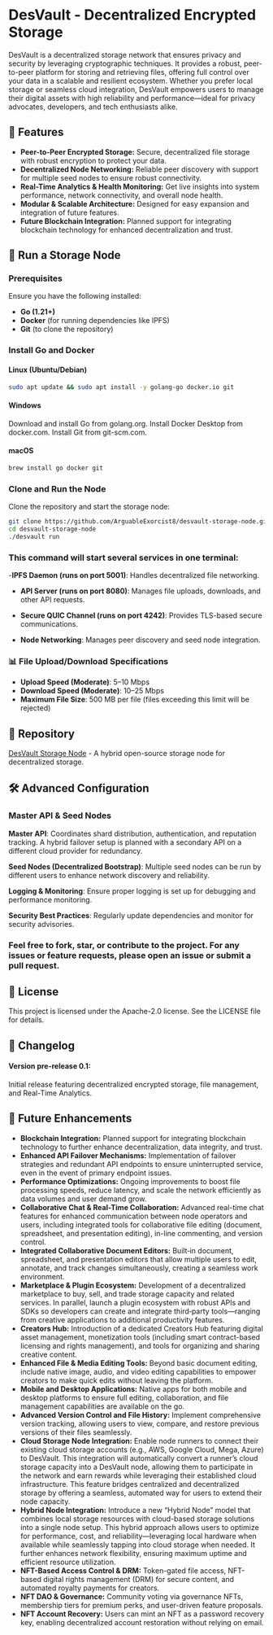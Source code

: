 # DesVault - Decentralized Encrypted Storage

DesVault is a decentralized storage network that ensures privacy and security by leveraging  cryptographic techniques. It provides a robust, peer-to-peer platform for storing and retrieving files, offering full control over your data in a scalable and resilient ecosystem. Whether you prefer local storage or seamless cloud integration, DesVault empowers users to manage their digital assets with high reliability and performance—ideal for privacy advocates, developers, and tech enthusiasts alike.


## 🌟 Features
- **Peer-to-Peer Encrypted Storage:** Secure, decentralized file storage with robust encryption to protect your data.
- **Decentralized Node Networking:** Reliable peer discovery with support for multiple seed nodes to ensure robust connectivity.
- **Real-Time Analytics & Health Monitoring:** Get live insights into system performance, network connectivity, and overall node health.
- **Modular & Scalable Architecture:** Designed for easy expansion and integration of future features.
- **Future Blockchain Integration:** Planned support for integrating blockchain technology for enhanced decentralization and trust.

## 🚀 Run a Storage Node

### Prerequisites
Ensure you have the following installed:
- **Go (1.21+)**
- **Docker** (for running dependencies like IPFS)
- **Git** (to clone the repository)

### Install Go and Docker

#### Linux (Ubuntu/Debian)
```bash
sudo apt update && sudo apt install -y golang-go docker.io git
```

#### Windows

Download and install Go from golang.org.
Install Docker Desktop from docker.com.
Install Git from git-scm.com.

#### macOS
```bash
brew install go docker git
```

### Clone and Run the Node

Clone the repository and start the storage node:
```bash
git clone https://github.com/ArguableExorcist8/desvault-storage-node.git
cd desvault-storage-node
./desvault run
```

### This command will start several services in one terminal:

-**IPFS Daemon (runs on port 5001)**: Handles decentralized file networking.

- **API Server (runs on port 8080)**: Manages file uploads, downloads, and other API requests.

- **Secure QUIC Channel (runs on port 4242)**: Provides TLS-based secure communications.

- **Node Networking**: Manages peer discovery and seed node integration.

### 📊 File Upload/Download Specifications

- **Upload Speed (Moderate)**: 5–10 Mbps
- **Download Speed (Moderate)**: 10–25 Mbps
- **Maximum File Size**: 500 MB per file (files exceeding this limit will be rejected)

## 🔗 Repository  
[DesVault Storage Node](https://github.com/ArguableExorcist8/desvault-storage-node) - A hybrid open-source storage node for decentralized storage.

## 🛠 Advanced Configuration
### Master API & Seed Nodes
**Master API**:
Coordinates shard distribution, authentication, and reputation tracking. A hybrid failover setup is planned with a secondary API on a different cloud provider for redundancy.

**Seed Nodes (Decentralized Bootstrap)**:
Multiple seed nodes can be run by different users to enhance network discovery and reliability.

**Logging & Monitoring**: 
Ensure proper logging is set up for debugging and performance monitoring.

**Security Best Practices**: 
Regularly update dependencies and monitor for security advisories.

### Feel free to fork, star, or contribute to the project. For any issues or feature requests, please open an issue or submit a pull request.

## 📝 License
This project is licensed under the Apache-2.0 license. See the LICENSE file for details.

## 📄 Changelog
#### Version pre-release 0.1:
Initial release featuring decentralized encrypted storage, file management, and Real-Time Analytics.

## 🔮 Future Enhancements

- **Blockchain Integration:**
Planned support for integrating blockchain technology to further enhance decentralization, data integrity, and trust.
- **Enhanced API Failover Mechanisms:**
Implementation of  failover strategies and redundant API endpoints to ensure uninterrupted service, even in the event of primary endpoint issues.
- **Performance Optimizations:**
Ongoing improvements to boost file processing speeds, reduce latency, and scale the network efficiently as data volumes and user demand grow.
- **Collaborative Chat & Real-Time Collaboration:**
Advanced real-time chat features for enhanced communication between node operators and users, including integrated tools for collaborative file editing (document, spreadsheet, and presentation editing), in-line commenting, and version control.
- **Integrated Collaborative Document Editors:**
Built‑in document, spreadsheet, and presentation editors that allow multiple users to edit, annotate, and track changes simultaneously, creating a seamless work environment.
- **Marketplace & Plugin Ecosystem:**
Development of a decentralized marketplace to buy, sell, and trade storage capacity and related services. In parallel, launch a plugin ecosystem with robust APIs and SDKs so developers can create and integrate third‑party tools—ranging from creative applications to additional productivity features.
- **Creators Hub:**
Introduction of a dedicated Creators Hub featuring digital asset management, monetization tools (including smart contract-based licensing and rights management), and tools for organizing and sharing creative content.
- **Enhanced File & Media Editing Tools:**
Beyond basic document editing, include native image, audio, and video editing capabilities to empower creators to make quick edits without leaving the platform.
- **Mobile and Desktop Applications:**
Native apps for both mobile and desktop platforms to ensure full editing, collaboration, and file management capabilities are available on the go.
- **Advanced Version Control and File History:**
Implement comprehensive version tracking, allowing users to view, compare, and restore previous versions of their files seamlessly.
- **Cloud Storage Node Integration:**
Enable node runners to connect their existing cloud storage accounts (e.g., AWS, Google Cloud, Mega, Azure) to DesVault. This integration will automatically convert a runner’s cloud storage capacity into a DesVault node, allowing them to participate in the network and earn rewards while leveraging their established cloud infrastructure. This feature bridges centralized and decentralized storage by offering a seamless, automated way for users to extend their node capacity.
- **Hybrid Node Integration:**
Introduce a new “Hybrid Node” model that combines local storage resources with cloud-based storage solutions into a single node setup. This hybrid approach allows users to optimize for performance, cost, and reliability—leveraging local hardware when available while seamlessly tapping into cloud storage when needed. It further enhances network flexibility, ensuring maximum uptime and efficient resource utilization.
- **NFT-Based Access Control & DRM:**
Token-gated file access, NFT-based digital rights management (DRM) for secure content, and automated royalty payments for creators.
- **NFT DAO & Governance:**
Community voting via governance NFTs, membership tiers for premium perks, and user-driven feature proposals.
- **NFT Account Recovery:**
Users can mint an NFT as a password recovery key, enabling decentralized account restoration without relying on email.